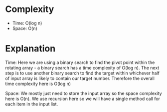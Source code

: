 # Complexity

* Time: O(log n)
* Space: O(n)

# Explanation
Time: Here we are using a binary search to find the pivot point within the rotating array - a binary search has a time complexity of O(log n). The next step is to use another binary search to find the target within whichever half of input array is likely to contain our target number. Therefore the overall time complexity here is O(log n)

Space: We mostly just need to store the input array so the space complexity here is O(n). We use recursion here so we will have a single method call for each item in the input list.